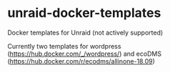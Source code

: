# unraid-docker-templates
Docker templates for Unraid (not actively supported)

Currently two templates for wordpress (https://hub.docker.com/_/wordpress/) and ecoDMS (https://hub.docker.com/r/ecodms/allinone-18.09)
